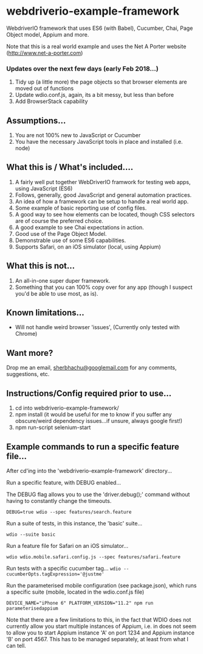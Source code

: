 # webdriverio-example-framework
WebdriverIO framework that uses ES6 (with Babel), Cucumber, Chai, Page Object model, Appium and more.

Note that this is a real world example and uses the Net A Porter website (http://www.net-a-porter.com)
### Updates over the next few days (early Feb 2018...)

1. Tidy up (a little more) the page objects so that browser elements are moved out of functions
2. Update wdio.conf.js, again, its a bit messy, but less than before
3. Add BrowserStack capability

## Assumptions...

 1. You are not 100% new to JavaScript or Cucumber
 2. You have the necessary JavaScript tools in place and installed (i.e. node)

## What this is / What's included....

 1. A fairly well put together WebDriverIO framwork for testing web apps, using JavaScript (ES6)
 2. Follows, generally, good JavaScript and general automation practices.
 3. An idea of how a framework can be setup to handle a real world app.
 4. Some example of basic reporting use of config files.
 5. A good way to see how elements can be located, though CSS selectors are of course the preferred choice.
 6. A good example to see Chai expectations in action.
 7. Good use of the Page Object Model.
 8. Demonstrable use of some ES6 capabilities.
 9. Supports Safari, on an iOS simulator (local, using Appium)

## What this is not...

1. An all-in-one super duper framework.
2. Something that you can 100% copy over for any app (though I suspect you'd be able to use most, as is).

## Known limitations...

 - Will not handle weird browser 'issues', (Currently only tested with Chrome)

## Want more?

Drop me an email, sherbhachu@googlemail.com for any comments, suggestions, etc.

## Instructions/Config required prior to use...

1. cd into webdriverio-example-framework/
2. npm install (it would be useful for me to know if you suffer any obscure/weird dependency issues...if unsure, always google first!)
3. npm run-script selenium-start

## Example commands to run a specific feature file...

After cd'ing into the 'webdriverio-example-framework' directory...

Run a specific feature, with DEBUG enabled...

The DEBUG flag allows you to use the 'driver.debug();' command without having to constantly
change the timeouts.
```
DEBUG=true wdio --spec features/search.feature
```

Run a suite of tests, in this instance, the 'basic' suite...
```
wdio --suite basic
```

Run a feature file for Safari on an iOS simulator...
```
wdio wdio.mobile.safari.config.js --spec features/safari.feature 
```

Run tests with a specific cucumber tag...
```wdio --cucumberOpts.tagExpression='@justme'```

Run the parameterised mobile configuration (see package.json), which runs a specific suite (mobile, located in the wdio.conf.js file)
```
DEVICE_NAME="iPhone 6" PLATFORM_VERSION="11.2" npm run parameterisedappium
```

Note that there are a few limitations to this, in the fact that WDIO does not currently allow you start multiple instances of Appium,
i.e. in does not seem to allow you to start Appium instance 'A' on port 1234 and Appium instance 'B' on port 4567.
This has to be managed separately, at least from what I can tell.